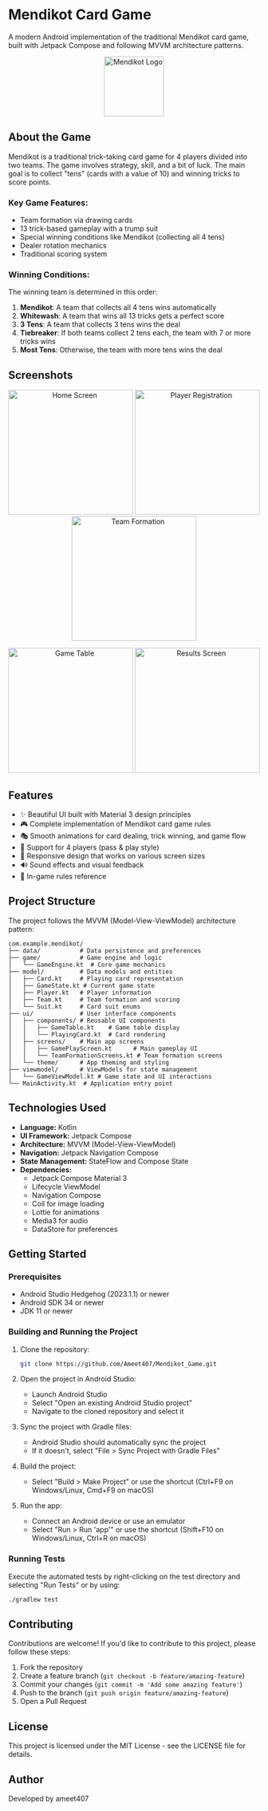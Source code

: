# Mendikot Card Game

A modern Android implementation of the traditional Mendikot card game, built with Jetpack Compose and following MVVM architecture patterns.

<p align="center">
  <img src="app/src/main/res/mipmap-xxxhdpi/ic_launcher_round.webp" alt="Mendikot Logo" width="120"/>
</p>

## About the Game

Mendikot is a traditional trick-taking card game for 4 players divided into two teams. The game involves strategy, skill, and a bit of luck. The main goal is to collect "tens" (cards with a value of 10) and winning tricks to score points.

### Key Game Features:

- Team formation via drawing cards
- 13 trick-based gameplay with a trump suit
- Special winning conditions like Mendikot (collecting all 4 tens)
- Dealer rotation mechanics
- Traditional scoring system

### Winning Conditions:

The winning team is determined in this order:
1. **Mendikot**: A team that collects all 4 tens wins automatically
2. **Whitewash**: A team that wins all 13 tricks gets a perfect score
3. **3 Tens**: A team that collects 3 tens wins the deal
4. **Tiebreaker**: If both teams collect 2 tens each, the team with 7 or more tricks wins
5. **Most Tens**: Otherwise, the team with more tens wins the deal

## Screenshots

<p align="center">
  <img src="screenshots/home screen.png" alt="Home Screen" width="250"/>
  <img src="screenshots/player registration screen.png" alt="Player Registration" width="250"/>
  <img src="screenshots/team formation screen.png" alt="Team Formation" width="250"/>
</p>

<p align="center">
  <img src="screenshots/game table screen.png" alt="Game Table" width="250"/>
  <img src="screenshots/result screen.png" alt="Results Screen" width="250"/>
</p>

## Features

- ✨ Beautiful UI built with Material 3 design principles
- 🎮 Complete implementation of Mendikot card game rules
- 🎭 Smooth animations for card dealing, trick winning, and game flow
- 👥 Support for 4 players (pass & play style)
- 📱 Responsive design that works on various screen sizes
- 🔊 Sound effects and visual feedback
- 📖 In-game rules reference

## Project Structure

The project follows the MVVM (Model-View-ViewModel) architecture pattern:

```
com.example.mendikot/
├── data/           # Data persistence and preferences
├── game/           # Game engine and logic
│   └── GameEngine.kt  # Core game mechanics
├── model/          # Data models and entities
│   ├── Card.kt     # Playing card representation
│   ├── GameState.kt # Current game state
│   ├── Player.kt   # Player information
│   ├── Team.kt     # Team formation and scoring
│   └── Suit.kt     # Card suit enums
├── ui/             # User interface components
│   ├── components/ # Reusable UI components
│   │   ├── GameTable.kt    # Game table display
│   │   └── PlayingCard.kt  # Card rendering
│   ├── screens/    # Main app screens
│   │   ├── GamePlayScreen.kt      # Main gameplay UI
│   │   └── TeamFormationScreens.kt # Team formation screens
│   └── theme/      # App theming and styling
├── viewmodel/      # ViewModels for state management
│   └── GameViewModel.kt # Game state and UI interactions
└── MainActivity.kt  # Application entry point
```

## Technologies Used

- **Language:** Kotlin
- **UI Framework:** Jetpack Compose
- **Architecture:** MVVM (Model-View-ViewModel)
- **Navigation:** Jetpack Navigation Compose
- **State Management:** StateFlow and Compose State
- **Dependencies:**
  - Jetpack Compose Material 3
  - Lifecycle ViewModel
  - Navigation Compose
  - Coil for image loading
  - Lottie for animations
  - Media3 for audio
  - DataStore for preferences

## Getting Started

### Prerequisites

- Android Studio Hedgehog (2023.1.1) or newer
- Android SDK 34 or newer
- JDK 11 or newer

### Building and Running the Project

1. Clone the repository:
   ```bash
   git clone https://github.com/Ameet407/Mendikot_Game.git
   ```

2. Open the project in Android Studio:
   - Launch Android Studio
   - Select "Open an existing Android Studio project"
   - Navigate to the cloned repository and select it

3. Sync the project with Gradle files:
   - Android Studio should automatically sync the project
   - If it doesn't, select "File > Sync Project with Gradle Files"

4. Build the project:
   - Select "Build > Make Project" or use the shortcut (Ctrl+F9 on Windows/Linux, Cmd+F9 on macOS)

5. Run the app:
   - Connect an Android device or use an emulator
   - Select "Run > Run 'app'" or use the shortcut (Shift+F10 on Windows/Linux, Ctrl+R on macOS)

### Running Tests

Execute the automated tests by right-clicking on the test directory and selecting "Run Tests" or by using:

```bash
./gradlew test
```

## Contributing

Contributions are welcome! If you'd like to contribute to this project, please follow these steps:

1. Fork the repository
2. Create a feature branch (`git checkout -b feature/amazing-feature`)
3. Commit your changes (`git commit -m 'Add some amazing feature'`)
4. Push to the branch (`git push origin feature/amazing-feature`)
5. Open a Pull Request

## License

This project is licensed under the MIT License - see the LICENSE file for details.

## Author

Developed by ameet407


